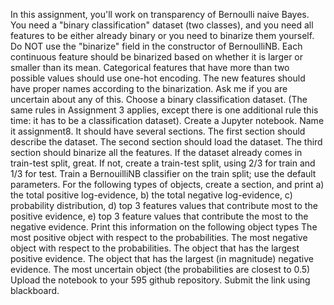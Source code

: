 In this assignment, you'll work on transparency of Bernoulli naive Bayes. You need a "binary classification" dataset (two classes), and you need all features to be either already binary or you need to binarize them yourself. Do NOT use the "binarize" field in the constructor of BernoulliNB. Each continuous feature should be binarized based on whether it is larger or smaller than its mean. Categorical features that have more than two possible values should use one-hot encoding.  The new features should have proper names according to the binarization. Ask me if you are uncertain about any of this.
Choose a binary classification dataset. (The same rules in Assignment 3 applies, except there is one additional rule this time: it has to be a classification dataset).
Create a Jupyter notebook. Name it assignment8. It should have several sections. The first section should describe the dataset. The second section should load the dataset. The third section should binarize all the features.
If the dataset already comes in train-test split, great. If not, create a train-test split, using 2/3 for train and 1/3 for test.
Train a BernouilliNB classifier on the train split; use the default parameters.
For the following types of objects, create a section, and print a) the total positive log-evidence,  b) the total negative log-evidence, c) probability distribution, d) top 3 features values that contribute most to the positive evidence, e) top 3 feature values that contribute the most to the negative evidence. Print this information on the following object types
The most positive object with respect to the probabilities.
The most negative object with respect to the probabilities.
The object that has the largest positive evidence.
The object that has the largest (in magnitude) negative evidence.
The most uncertain object (the probabilities are closest to 0.5)
Upload the notebook to your 595 github repository.
Submit the link using blackboard.
